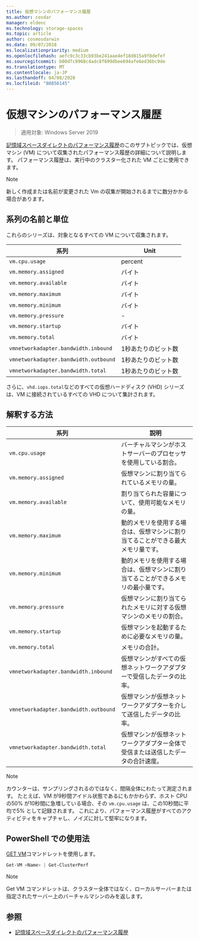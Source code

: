```yaml
---
title: 仮想マシンのパフォーマンス履歴
ms.author: cosdar
manager: eldenc
ms.technology: storage-spaces
ms.topic: article
author: cosmosdarwin
ms.date: 09/07/2018
ms.localizationpriority: medium
ms.openlocfilehash: aefc9c3c33cb93be241aae4ef18d815a9f8defef
ms.sourcegitcommit: b00d7c8968c4adc8f699dbee694afe6ed36bc9de
ms.translationtype: MT
ms.contentlocale: ja-JP
ms.lasthandoff: 04/08/2020
ms.locfileid: "80856145"
---
```

# <a name="performance-history-for-virtual-machines"></a>仮想マシンのパフォーマンス履歴

> 適用対象: Windows Server 2019

[記憶域スペースダイレクトのパフォーマンス履歴](performance-history.md)のこのサブトピックでは、仮想マシン (VM) について収集されたパフォーマンス履歴の詳細について説明します。 パフォーマンス履歴は、実行中のクラスター化された VM ごとに使用できます。

   > [!NOTE]
   > 新しく作成または名前が変更された Vm の収集が開始されるまでに数分かかる場合があります。

## <a name="series-names-and-units"></a>系列の名前と単位

これらのシリーズは、対象となるすべての VM について収集されます。

| 系列                            | Unit             |
|-----------------------------------|------------------|
| `vm.cpu.usage`                    | percent          |
| `vm.memory.assigned`              | バイト            |
| `vm.memory.available`             | バイト            |
| `vm.memory.maximum`               | バイト            |
| `vm.memory.minimum`               | バイト            |
| `vm.memory.pressure`              | -                |
| `vm.memory.startup`               | バイト            |
| `vm.memory.total`                 | バイト            |
| `vmnetworkadapter.bandwidth.inbound`  | 1秒あたりのビット数 |
| `vmnetworkadapter.bandwidth.outbound` | 1秒あたりのビット数 |
| `vmnetworkadapter.bandwidth.total`    | 1秒あたりのビット数 |

さらに、`vhd.iops.total`などのすべての仮想ハードディスク (VHD) シリーズは、VM に接続されているすべての VHD について集計されます。

## <a name="how-to-interpret"></a>解釈する方法


| 系列                            | 説明                                                                                                  |
|-----------------------------------|--------------------------------------------------------------------------------------------------------------|
| `vm.cpu.usage`                    | バーチャルマシンがホストサーバーのプロセッサを使用している割合。                                   |
| `vm.memory.assigned`              | 仮想マシンに割り当てられているメモリの量。                                                      |
| `vm.memory.available`             | 割り当てられた容量について、使用可能なメモリの量。                                       |
| `vm.memory.maximum`               | 動的メモリを使用する場合は、仮想マシンに割り当てることができる最大メモリ量です。 |
| `vm.memory.minimum`               | 動的メモリを使用する場合は、仮想マシンに割り当てることができるメモリの最小量です。 |
| `vm.memory.pressure`              | 仮想マシンに割り当てられたメモリに対する仮想マシンのメモリの割合。            |
| `vm.memory.startup`               | 仮想マシンを起動するために必要なメモリの量。                                            |
| `vm.memory.total`                 | メモリの合計。 |
| `vmnetworkadapter.bandwidth.inbound`  | 仮想マシンがすべての仮想ネットワークアダプターで受信したデータの比率。                        |
| `vmnetworkadapter.bandwidth.outbound` | 仮想マシンが仮想ネットワークアダプターを介して送信したデータの比率。                            |
| `vmnetworkadapter.bandwidth.total`    | 仮想マシンが仮想ネットワークアダプター全体で受信または送信したデータの合計速度。          |

   > [!NOTE]
   > カウンターは、サンプリングされるのではなく、間隔全体にわたって測定されます。 たとえば、VM が9秒間アイドル状態であるにもかかわらず、ホスト CPU の50% が10秒間に急増している場合、その `vm.cpu.usage` は、この10秒間に平均で5% として記録されます。 これにより、パフォーマンス履歴がすべてのアクティビティをキャプチャし、ノイズに対して堅牢になります。

## <a name="usage-in-powershell"></a>PowerShell での使用法

[GET VM](https://docs.microsoft.com/powershell/module/hyper-v/get-vm)コマンドレットを使用します。

```PowerShell
Get-VM <Name> | Get-ClusterPerf
```

   > [!NOTE]
   > Get VM コマンドレットは、クラスター全体ではなく、ローカルサーバーまたは指定されたサーバー上のバーチャルマシンのみを返します。

## <a name="see-also"></a>参照

- [記憶域スペースダイレクトのパフォーマンス履歴](performance-history.md)
